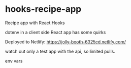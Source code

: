 # hooks-recipe-app

Recipe app with React Hooks

dotenv in a client side React app has some quirks

Deployed to Netlify: https://jolly-booth-6325cd.netlify.com/

watch out only a test app with the api, so limited pulls.

env vars
